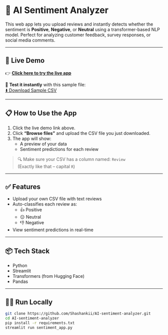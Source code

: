 
# 🧠 AI Sentiment Analyzer

This web app lets you upload reviews and instantly detects whether the sentiment is **Positive**, **Negative**, or **Neutral** using a transformer-based NLP model. Perfect for analyzing customer feedback, survey responses, or social media comments.

---

## 🚀 Live Demo

👉 **[Click here to try the live app](https://ai-sentiment-analyzer-kkczqwgftyzpwxd4wv6vam.streamlit.app/)**

📂 **Test it instantly** with this sample file:  
[⬇️ Download Sample CSV](https://raw.githubusercontent.com/Shashankii/AI-sentiment-analyzer/refs/heads/main/large_sample_reviews.csv)

---

## 📋 How to Use the App

1. Click the live demo link above.
2. Click **“Browse files”** and upload the CSV file you just downloaded.
3. The app will show:
   - A preview of your data
   - Sentiment predictions for each review

> 🔍 Make sure your CSV has a column named: `Review`  
(Exactly like that – capital `R`)

---

## ✅ Features

- Upload your own CSV file with text reviews
- Auto-classifies each review as:
  - 👍 Positive
  - 😐 Neutral
  - 👎 Negative
- View sentiment predictions in real-time


---

## 📦 Tech Stack

- Python
- Streamlit
- Transformers (from Hugging Face)
- Pandas

---

## 🧑‍💻 Run Locally

```bash
git clone https://github.com/Shashankii/AI-sentiment-analyzer.git
cd AI-sentiment-analyzer
pip install -r requirements.txt
streamlit run sentiment_app.py


